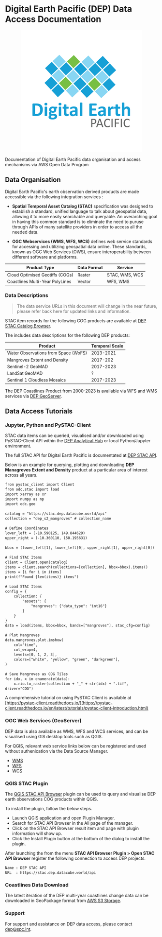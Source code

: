 # Digital Earth Pacific (DEP) Data Access Documentation
<!-- ![image info](./images/dep.png) -->
<div align="center">
  <img src="images/dep.png" />
</div>

Documentation of Digital Earth Pacific data organisation and access mechanisms via AWS Open Data Program

## Data Organisation

Digital Earth Pacific's earth observation derived products are made accessible via the following integration services :

- **Spatial Temporal Asset Catalog (STAC)** specification was designed to establish a standard, unified language to talk about geospatial data, allowing it to more easily searchable and queryable. An overarching goal in having this common standard is to eliminate the need to puruse through APIs of many satellite providers in order to access all the needed data.

- **OGC Webservices (WMS, WFS, WCS)** defines web service standards for accessing and utilizing geospatial data online. These standards, known as OGC Web Services (OWS), ensure interoperability between different software and platforms. 

| Product Type                    | Data Format | Service        |
|---------------------------------|-------------|----------------|
| Cloud Optimised Geotiffs (COGs) | Raster      | STAC, WMS, WCS |
| Coastlines Multi-Year PolyLines | Vector      | WFS, WMS       |

### Data Descriptions ###

>The data service URLs in this document will change in the near future, please refer back here for updated links and information.

STAC item records for the following COG products are available at [DEP STAC Catalog Browser](https://stac-browser.dep.datacube.world).

The includes data descriptions for the following DEP products:

| Product | Temporal Scale |
|---------|----------------|
|Water Observations from Space (WoFS)|2013-2021|
|Mangroves Extent and Density|2017-202|
|Sentinel-2 GeoMAD|2017-2023|
|LandSat GeoMAD|?|
|Sentinel 1 Cloudless Mosaics|2017-2023|

The DEP Coastlines Product from 2000-2023 is available via WFS and WMS services via [DEP GeoServer](https://dep-geoserver.westeurope.cloudapp.azure.com).

## Data Access Tutorials

### Jupyter, Python and PySTAC-Client

STAC data items can be queried, visualised and/or downloaded using PySTAC-Client API within the [DEP Analytical Hub](https://hub.dep.datacube.world/) or local Python/Jupyter environment.

The full STAC API for Digital Earth Pacific is documentated at [DEP STAC API](https://stac.dep.datacube.world/api.html).

Below is an example for querying, plotting and downloading **DEP Managroves Extent and Density** product at a particular area of interest across all years.

```
from pystac_client import Client
from odc.stac import load
import xarray as xr
import numpy as np
import odc.geo 

catalog = "https://stac.dep.datacube.world/api"
collection = "dep_s2_mangroves" # collection_name

# Define Coordinates
lower_left = (-10.590125, 149.844629)
upper_right = (-10.360110, 150.195631)

bbox = (lower_left[1], lower_left[0], upper_right[1], upper_right[0])

# Find STAC Items
client = Client.open(catalog)
items = client.search(collections=[collection], bbox=bbox).items()
items = [i for i in items]
print(f"Found {len(items)} items")

# Load STAC Items
config = {
    collection: {
        "assets": {
            "mangroves": {"data_type": "int16"}
        }
    }
}
data = load(items, bbox=bbox, bands=["mangroves"], stac_cfg=config)

# Plot Mangroves
data.mangroves.plot.imshow(
    col="time",
    col_wrap=4,
    levels=[0, 1, 2, 3],
    colors=["white", "yellow", "green", "darkgreen"],
)

# Save Mangroves as COG Tiles
for idx, x in enumerate(data):
    x.rio.to_raster(collection + "_" + str(idx) + ".tif", driver="COG")
```
A comprehensive tutorial on using PySTAC Client is available at [https://pystac-client.readthedocs.io/](https://pystac-client.readthedocs.io/en/latest/tutorials/pystac-client-introduction.html)


### OGC Web Services (GeoServer)

DEP data is also available as WMS, WFS and WCS services, and can be visualised using GIS desktop tools such as QGIS.

For QGIS, relevant web service links below can be registered and used without authenication via the Data Source Manager.

- [WMS](https://dep-geoserver.westeurope.cloudapp.azure.com/geoserver/ows?service=WMS&version=1.3.0&request=GetCapabilities)
- [WFS](https://dep-geoserver.westeurope.cloudapp.azure.com/geoserver/ows?service=WFS&acceptversions=2.0.0&request=GetCapabilities)
- [WCS](https://dep-geoserver.westeurope.cloudapp.azure.com/geoserver/ows?service=WCS&acceptversions=2.0.1&request=GetCapabilities)

### QGIS STAC Plugin

The [QGIS STAC API Browser](https://stac-utils.github.io/qgis-stac-plugin/) plugin can be used to query and visualise DEP earth observations COG products within QGIS.

To install the plugin, follow the below steps.

- Launch QGIS application and open Plugin Manager.
- Search for STAC API Browser in the All page of the manager.
- Click on the STAC API Browser result item and page with plugin information will show up.
- Click the Install Plugin button at the bottom of the dialog to install the plugin.

After launching the from the menu **STAC API Browser Plugin > Open STAC API Browser** register the following connection to access DEP projects.

```
Name : DEP STAC API
URL  : https://stac.dep.datacube.world/api
```
### Coastlines Data Download

The latest iteration of the DEP multi-year coastlines change data can be downloaded in GeoPackage format from [AWS S3 Storage](https://dep-public-test.s3.us-west-2.amazonaws.com/coastlines_0-7-0-47_3832.gpkg).

### Support

For support and assistance on DEP data access, please contact [dep@spc.int](dep@spc.int).


<!-- 
### Water Observations from Space

### Mangroves

### GeoMADs

### Sentinel-1 Annual Mosaics
 -->
